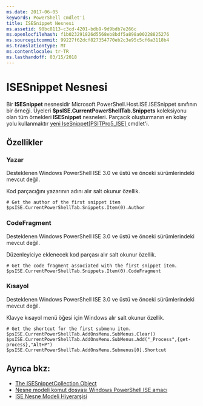 ```yaml
---
ms.date: 2017-06-05
keywords: PowerShell cmdlet'i
title: ISESnippet Nesnesi
ms.assetid: 98bc8113-c3cd-4201-bdb9-9d9bdb7e266c
ms.openlocfilehash: f1b023291826d5568eb8bdf5a898a00228825276
ms.sourcegitcommit: 99227f62dcf827354770eb2c3e95c5cf6a3118b4
ms.translationtype: MT
ms.contentlocale: tr-TR
ms.lasthandoff: 03/15/2018
---
```

# <a name="the-isesnippetobject"></a>ISESnippet Nesnesi
  Bir **ISESnippet** nesnesidir Microsoft.PowerShell.Host.ISE.ISESnippet sınıfının bir örneği. Üyeleri **$psISE.CurrentPowerShellTab.Snippets** koleksiyonu olan tüm örnekleri **ISESnippet** nesneleri. Parçacık oluşturmanın en kolay yolu kullanmaktır [yeni IseSnippet&#91;PSITPro5_ISE&#93; ](https://technet.microsoft.com/library/0a6339a3-2683-4a8e-8929-90ad9a95c3e0) cmdlet'i.

## <a name="properties"></a>Özellikler

### <a name="author"></a>Yazar
  Desteklenen Windows PowerShell ISE 3.0 ve üstü ve önceki sürümlerindeki mevcut değil.

 Kod parçacığını yazarının adını alır salt okunur özellik.

```
# Get the author of the first snippet item
$psISE.CurrentPowerShellTab.Snippets.Item(0).Author

```

### <a name="codefragment"></a>CodeFragment
  Desteklenen Windows PowerShell ISE 3.0 ve üstü ve önceki sürümlerindeki mevcut değil.

 Düzenleyiciye eklenecek kod parçası alır salt okunur özellik.

```
# Get the code fragment associated with the first snippet item.
$psISE.CurrentPowerShellTab.Snippets.Item(0).CodeFragment

```

### <a name="shortcut"></a>Kısayol
  Desteklenen Windows PowerShell ISE 3.0 ve üstü ve önceki sürümlerindeki mevcut değil.

 Klavye kısayol menü öğesi için Windows alır salt okunur özellik.

```
# Get the shortcut for the first submenu item.
$psISE.CurrentPowerShellTab.AddOnsMenu.SubMenus.Clear()
$psISE.CurrentPowerShellTab.AddOnsMenu.SubMenus.Add("_Process",{get-process},"Alt+P")
$psISE.CurrentPowerShellTab.AddOnsMenu.Submenus[0].Shortcut
```

## <a name="see-also"></a>Ayrıca bkz:
- [The ISESnippetCollection Object](The-ISESnippetCollection-Object.md)
- [Nesne modeli komut dosyası Windows PowerShell ISE amacı](purpose-of-the-windows-powershell-ise-scripting-object-model.md)
- [ISE Nesne Modeli Hiyerarşisi](The-ISE-Object-Model-Hierarchy.md)
